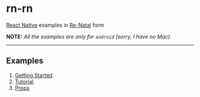 rn-rn
=====

[React Native] examples in [Re-Natal] form

**NOTE:** _All the examples are only for `android` (sorry, I have no Mac)._

-------------------------------------------------------------------------------

Examples
--------

1. [Getting Started]
2. [Tutorial]
3. [Props]

[React Native]: https://facebook.github.io/react-native/docs/getting-started.html
[Re-Natal]: https://github.com/drapanjanas/re-natal
[Getting Started]: https://github.com/ejelome/rn-rn/tree/master/1-getting-started
[Tutorial]: https://github.com/ejelome/rn-rn/tree/master/2-tutorial/tutorial
[Props]: https://github.com/ejelome/rn-rn/tree/master/3-props/props

